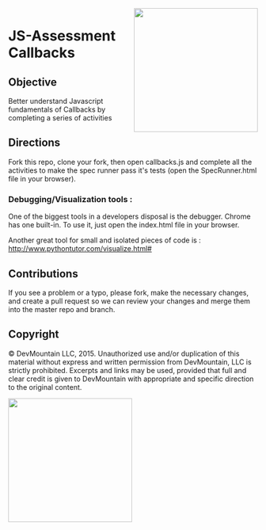 <img src="https://devmounta.in/img/logowhiteblue.png" width="250" align="right">

JS-Assessment Callbacks
=========

## Objective
Better understand Javascript fundamentals of Callbacks by completing a series of activities

## Directions
Fork this repo, clone your fork, then open callbacks.js and complete all the activities to make the spec runner pass it's tests (open the SpecRunner.html file in your browser). 

### Debugging/Visualization tools :
One of the biggest tools in a developers disposal is the debugger. Chrome has one built-in. To use it, just open the index.html file in your browser.

Another great tool for small and isolated pieces of code is : http://www.pythontutor.com/visualize.html#

## Contributions
If you see a problem or a typo, please fork, make the necessary changes, and create a pull request so we can review your changes and merge them into the master repo and branch.

## Copyright

© DevMountain LLC, 2015. Unauthorized use and/or duplication of this material without express and written permission from DevMountain, LLC is strictly prohibited. Excerpts and links may be used, provided that full and clear credit is given to DevMountain with appropriate and specific direction to the original content.

<img src="https://devmounta.in/img/logowhiteblue.png" width="250">
